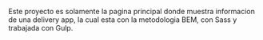 Este proyecto es solamente la pagina principal donde muestra informacion de una delivery app, la cual esta con la metodologia BEM, con Sass y trabajada con Gulp. 
